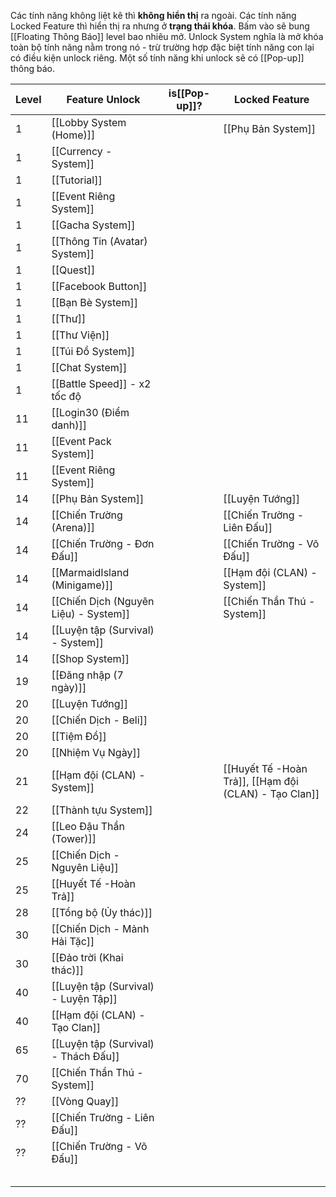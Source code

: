 Các tính năng không liệt kê thì **không hiển thị** ra ngoài.
Các tính năng Locked Feature thì hiển thị ra nhưng ở **trạng thái khóa**. Bấm vào sẽ bung [[Floating Thông Báo]] level bao nhiêu mở.
Unlock System nghĩa là mở khóa toàn bộ tính năng nằm trong nó - trừ trường hợp đặc biệt tính năng con lại có điều kiện unlock riêng.
Một số tính năng khi unlock sẽ có [[Pop-up]] thông báo.

| Level | Feature Unlock                        | is[[Pop-up]]? | Locked Feature                                        |
| ----- | ------------------------------------- | ------------- | ----------------------------------------------------- |
| 1     | [[Lobby System (Home)]]                      |               | [[Phụ Bản System]]                                    |
| 1     | [[Currency - System]]                 |               |                                                       |
| 1     | [[Tutorial]]                          |               |                                                       |
| 1     | [[Event Riêng System]]                |               |                                                       |
| 1     | [[Gacha System]]                      |               |                                                       |
| 1     | [[Thông Tin (Avatar) System]]         |               |                                                       |
| 1     | [[Quest]]                             |               |                                                       |
| 1     | [[Facebook Button]]                   |               |                                                       |
| 1     | [[Bạn Bè System]]                     |               |                                                       |
| 1     | [[Thư]]                               |               |                                                       |
| 1     | [[Thư Viện]]                          |               |                                                       |
| 1     | [[Túi Đồ System]]                     |               |                                                       |
| 1     | [[Chat System]]                       |               |                                                       |
| 1     | [[Battle Speed]] - x2 tốc độ          |               |                                                       |
| 11    | [[Login30 (Điểm danh)]]               |               |                                                       |
| 11    | [[Event Pack System]]                 |               |                                                       |
| 11    | [[Event Riêng System]]                |               |                                                       |
| 14    | [[Phụ Bản System]]                    |               | [[Luyện Tướng]]                                       |
| 14    | [[Chiến Trường (Arena)]]              |               | [[Chiến Trường - Liên Đấu]]                           |
| 14    | [[Chiến Trường - Đơn Đấu]]            |               | [[Chiến Trường - Võ Đấu]]                             |
| 14    | [[MarmaidIsland (Minigame)]]          |               | [[Hạm đội (CLAN) - System]]                           |
| 14    | [[Chiến Dịch (Nguyên Liệu) - System]] |               | [[Chiến Thần Thú - System]]                           |
| 14    | [[Luyện tập (Survival) - System]]     |               |                                                       |
| 14    | [[Shop System]]                       |               |                                                       |
| 19    | [[Đăng nhập (7 ngày)]]                |               |                                                       |
| 20    | [[Luyện Tướng]]                       |               |                                                       |
| 20    | [[Chiến Dịch - Beli]]                 |               |                                                       |
| 20    | [[Tiệm Đồ]]                           |               |                                                       |
| 20    | [[Nhiệm Vụ Ngày]]                     |               |                                                       |
| 21    | [[Hạm đội (CLAN) - System]]           |               | [[Huyết Tế -Hoàn Trả]], [[Hạm đội (CLAN) - Tạo Clan]] |
| 22    | [[Thành tựu System]]                  |               |                                                       |
| 24    | [[Leo Đậu Thần (Tower)]]              |               |                                                       |
| 25    | [[Chiến Dịch - Nguyên Liệu]]          |               |                                                       |
| 25    | [[Huyết Tế -Hoàn Trả]]                |               |                                                       |
| 28    | [[Tổng bộ (Ủy thác)]]                 |               |                                                       |
| 30    | [[Chiến Dịch - Mảnh Hải Tặc]]         |               |                                                       |
| 30    | [[Đảo trời (Khai thác)]]              |               |                                                       |
| 40    | [[Luyện tập (Survival) - Luyện Tập]]  |               |                                                       |
| 40    | [[Hạm đội (CLAN) - Tạo Clan]]         |               |                                                       |
| 65    | [[Luyện tập (Survival) - Thách Đấu]]  |               |                                                       |
| 70    | [[Chiến Thần Thú - System]]           |               |                                                       |
| ??    | [[Vòng Quay]]                         |               |                                                       |
| ??    | [[Chiến Trường - Liên Đấu]]           |               |                                                       |
| ??    | [[Chiến Trường - Võ Đấu]]             |               |                                                       |
|       |                                       |               |                                                       |
|       |                                       |               |                                                       |
|       |                                       |               |                                                       |
|       |                                       |               |                                                       |
|       |                                       |               |                                                       |
